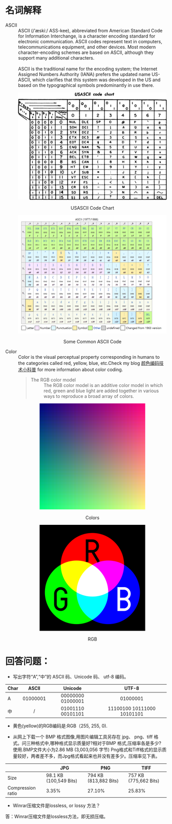 # 名词解释

<dl>
<dt>ASCII</dt>
<dd>
ASCII (/ˈæskiː/ ASS-kee), abbreviated from American Standard Code for Information Interchange, is a character encoding standard for electronic communication. ASCII codes represent text in computers, telecommunications equipment, and other devices. Most modern character-encoding schemes are based on ASCII, although they support many additional characters.<br/><br/>
ASCII is the traditional name for the encoding system; the Internet Assigned Numbers Authority (IANA) prefers the updated name US-ASCII, which clarifies that this system was developed in the US and based on the typographical symbols predominantly in use there.<br/>

<center>

![ASCII](images/USASCIICode.png)

USASCII Code Chart

![ASCIICode](images/SomeASCIICode.png)

Some Common ASCII Code


</center>
</dd>

<dt>Color</dt>
<dd>
Color is the visual perceptual property corresponding in humans to the categories called red, yellow, blue, etc.Check my blog <a href="lab04.md" >颜色编码技术小科普</a> for more information about color coding.
<br/>

><dl><dt>The RGB color model</dt><dd>The RGB color model is an additive color model in which red, green and blue light are added together in various ways to reproduce a broad array of colors.</dd></dl>

<center>

![Color](images/colors.png)

Colors


![RGB](images/330px-AdditiveColor.svg.png)

RGB


</center>

</dd>

</dl>

# 回答问题：

-  写出字符“A”,“中”的 ASCII 码、Unicode 码、
utf-8 编码。

|Char|ASCII|Unicode|UTF-8|
|:--|:-:|:--:|:--:|
|A|01000001|00000000 01000001|01000001|
|中|/|01001110 00101101|11100100 10111000 10101101|

- 黄色(yellow)的RGB编码是:RGB（255, 255, 0).

- 从网上下载一个 BMP 格式图像,用图片编辑工具另存在 jpg、 png、tiff 格式。问三种格式中,哪种格式显示质量好?相对于BMP 格式,压缩率各是多少?
<br/>使用.BMP文件大小为2.86 MB (3,003,056 字节)
Png格式和Tiff格式的显示质量较好，两者差不多，而Jpg格式看起来也并没有差多少。压缩率见下表。

||JPG|PNG|TIFF|
|--|--|--|--|
|Size|98.1 KB (100,549 Bits)|794 KB (813,882 Bits)|757 KB (775,662 Bits)|
|Compression ratio|3.35%|27.10%|25.83%|

- Winrar压缩文件是lossless, or lossy 方法？

答：Winrar压缩文件是lossless方法，即无损压缩。
